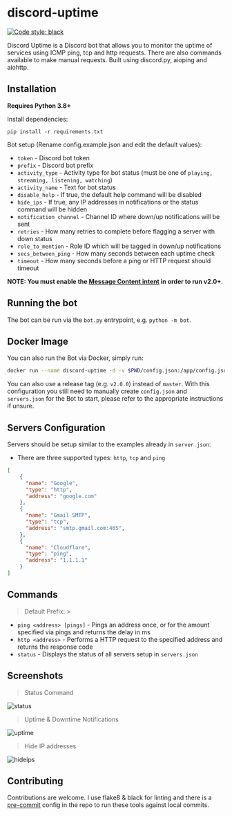 # discord-uptime
[![Code style: black](https://img.shields.io/badge/code%20style-black-000000.svg)](https://github.com/psf/black)

Discord Uptime is a Discord bot that allows you to monitor the uptime of services using ICMP ping, tcp and http requests.
There are also commands available to make manual requests. Built using discord.py, aioping and aiohttp.

## Installation
**Requires Python 3.8+**

Install dependencies:

`pip install -r requirements.txt`

Bot setup (Rename config.example.json and edit the default values):
* `token` - Discord bot token
* `prefix` - Discord bot prefix
* `activity_type` - Activity type for bot status (must be one of `playing, streaming, listening, watching`)
* `activity_name` - Text for bot status
* `disable_help` - If true, the default help command will be disabled
* `hide_ips` - If true, any IP addresses in notifications or the status command will be hidden
* `notification_channel` - Channel ID where down/up notifications will be sent
* `retries` - How many retries to complete before flagging a server with down status
* `role_to_mention` - Role ID which will be tagged in down/up notifications
* `secs_between_ping` - How many seconds between each uptime check
* `timeout` - How many seconds before a ping or HTTP request should timeout

**NOTE: You must enable the [Message Content intent](https://support-dev.discord.com/hc/en-us/articles/4404772028055) in order to run v2.0+**.

## Running the bot

The bot can be run via the `bot.py` entrypoint, e.g. `python -m bot`.

## Docker Image
You can also run the Bot via Docker, simply run:

```bash
docker run --name discord-uptime -d -v $PWD/config.json:/app/config.json:ro -v $PWD/servers.json:/app/servers.json:ro --restart=on-failure ghcr.io/finlaysawyer/discord-uptime:master
```
You can also use a release tag (e.g. `v2.0.0`) instead of `master`.
With this configuration you still need to manually create `config.json` and `servers.json` for the Bot to start, please refer to the appropriate instructions if unsure.

## Servers Configuration
Servers should be setup similar to the examples already in `server.json`:
* There are three supported types: `http`, `tcp` and `ping`
```json
[
    {
      "name": "Google",
      "type": "http",
      "address": "google.com"
    },
    {
      "name": "Gmail SMTP",
      "type": "tcp",
      "address": "smtp.gmail.com:465",
    },
    {
      "name": "Cloudflare",
      "type": "ping",
      "address": "1.1.1.1"
    }
]
```

## Commands
> Default Prefix: >

* `ping <address> [pings]` - Pings an address once, or for the amount specified via pings and returns the delay in ms
* `http <address>` - Performs a HTTP request to the specified address and returns the response code
* `status` - Displays the status of all servers setup in `servers.json`

## Screenshots
> Status Command

![status](https://i.gyazo.com/6d5e0c4fbdb5ff52619d86eef827e369.png)

> Uptime & Downtime Notifications

![uptime](https://i.gyazo.com/803aebfcb3833ac8de7bd38e18378a29.png)

> Hide IP addresses

![hideips](https://i.gyazo.com/8596a75d33aa85716ba86f7e01621bb1.png)

## Contributing

Contributions are welcome. I use flake8 & black for linting and there is a [pre-commit](https://pre-commit.com/) config in the repo to run these tools against local commits.
